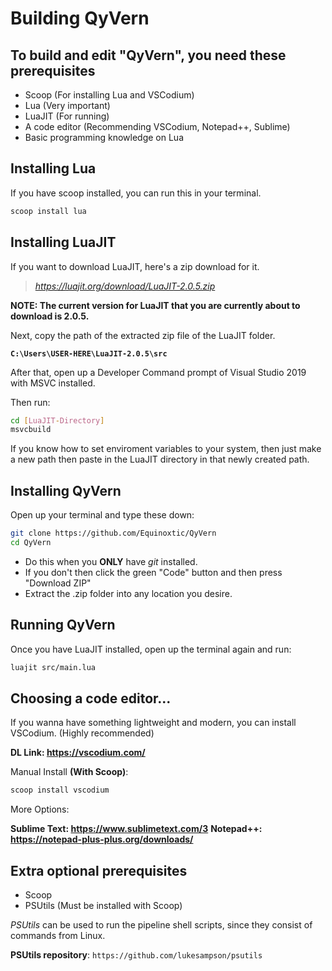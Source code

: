 # Building QyVern

## To build and edit "QyVern", you need these prerequisites

* Scoop (For installing Lua and VSCodium)
* Lua (Very important)
* LuaJIT (For running)
* A code editor (Recommending VSCodium, Notepad++, Sublime)
* Basic programming knowledge on Lua

## Installing Lua

If you have scoop installed, you can run this in your terminal.

``` sh
scoop install lua
```

## Installing LuaJIT

If you want to download LuaJIT, here's a zip download for it.

> *https://luajit.org/download/LuaJIT-2.0.5.zip*

**NOTE: The current version for LuaJIT that you are currently about to download is 2.0.5.**

Next, copy the path of the extracted zip file of the LuaJIT folder.

**``C:\Users\USER-HERE\LuaJIT-2.0.5\src``**

After that, open up a Developer Command prompt of Visual Studio 2019 with MSVC installed.

Then run:

``` sh
cd [LuaJIT-Directory]
msvcbuild
```

If you know how to set enviroment variables to your system, then just make a new path then paste in the LuaJIT directory in that newly created path.

## Installing QyVern

Open up your terminal and type these down:

``` sh
git clone https://github.com/Equinoxtic/QyVern
cd QyVern
```

* Do this when you **ONLY** have *git* installed.
* If you don't then click the green "Code" button and then press "Download ZIP"
* Extract the .zip folder into any location you desire.

## Running QyVern

Once you have LuaJIT installed, open up the terminal again and run:

``` sh
luajit src/main.lua
```

## Choosing a code editor...

If you wanna have something lightweight and modern, you can install VSCodium. (Highly recommended)

**DL Link: https://vscodium.com/**

Manual Install **(With Scoop)**:

``` sh
scoop install vscodium
```

More Options:

**Sublime Text: https://www.sublimetext.com/3**
**Notepad++: https://notepad-plus-plus.org/downloads/**

## Extra optional prerequisites

* Scoop
* PSUtils (Must be installed with Scoop)

*PSUtils* can be used to run the pipeline shell scripts, since they consist of commands from Linux.

**PSUtils repository**: ``https://github.com/lukesampson/psutils``
